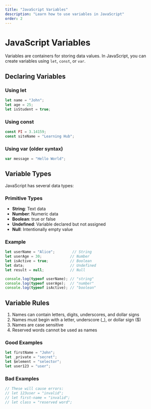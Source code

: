 ```yaml
---
title: "JavaScript Variables"
description: "Learn how to use variables in JavaScript"
order: 2
---
```


# JavaScript Variables

Variables are containers for storing data values. In JavaScript, you can create variables using `let`, `const`, or `var`.

## Declaring Variables

### Using let
```javascript
let name = "John";
let age = 25;
let isStudent = true;
```

### Using const
```javascript
const PI = 3.14159;
const siteName = "Learning Hub";
```

### Using var (older syntax)
```javascript
var message = "Hello World";
```

## Variable Types

JavaScript has several data types:

### Primitive Types
- **String**: Text data
- **Number**: Numeric data
- **Boolean**: true or false
- **Undefined**: Variable declared but not assigned
- **Null**: Intentionally empty value

### Example
```javascript
let userName = "Alice";        // String
let userAge = 30;             // Number
let isActive = true;          // Boolean
let data;                     // Undefined
let result = null;            // Null

console.log(typeof userName); // "string"
console.log(typeof userAge);  // "number"
console.log(typeof isActive); // "boolean"
```

## Variable Rules

1. Names can contain letters, digits, underscores, and dollar signs
2. Names must begin with a letter, underscore (_), or dollar sign ($)
3. Names are case sensitive
4. Reserved words cannot be used as names

### Good Examples
```javascript
let firstName = "John";
let _private = "secret";
let $element = "selector";
let user123 = "user";
```

### Bad Examples
```javascript
// These will cause errors:
// let 123user = "invalid";
// let first-name = "invalid";
// let class = "reserved word";
```